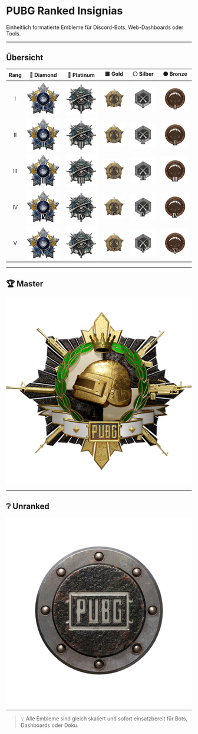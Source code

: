# PUBG Ranked Insignias

Einheitlich formatierte Embleme für Discord-Bots, Web-Dashboards oder Tools.

---

## Übersicht

| Rang | 💎 Diamond | 🔷 Platinum | 🟨 Gold | ⚪ Silber | 🟤 Bronze |
|:----:|:----------:|:-----------:|:------:|:---------:|:---------:|
| I    | ![](https://raw.githubusercontent.com/LeonHobelmann/pubg-ranked-insignias/main/Ranked_Logos_Fixed_Size_Diamond_1.png) | ![](https://raw.githubusercontent.com/LeonHobelmann/pubg-ranked-insignias/main/Ranked_Logos_Fixed_Size_Platinum_1.png) | ![](https://raw.githubusercontent.com/LeonHobelmann/pubg-ranked-insignias/main/Ranked_Logos_Fixed_Size_Gold_1.png) | ![](https://raw.githubusercontent.com/LeonHobelmann/pubg-ranked-insignias/main/Ranked_Logos_Fixed_Size_Silver_1.png) | ![](https://raw.githubusercontent.com/LeonHobelmann/pubg-ranked-insignias/main/Ranked_Logos_Fixed_Size_Bronze_1.png) |
| II   | ![](https://raw.githubusercontent.com/LeonHobelmann/pubg-ranked-insignias/main/Ranked_Logos_Fixed_Size_Diamond_2.png) | ![](https://raw.githubusercontent.com/LeonHobelmann/pubg-ranked-insignias/main/Ranked_Logos_Fixed_Size_Platinum_2.png) | ![](https://raw.githubusercontent.com/LeonHobelmann/pubg-ranked-insignias/main/Ranked_Logos_Fixed_Size_Gold_2.png) | ![](https://raw.githubusercontent.com/LeonHobelmann/pubg-ranked-insignias/main/Ranked_Logos_Fixed_Size_Silver_2.png) | ![](https://raw.githubusercontent.com/LeonHobelmann/pubg-ranked-insignias/main/Ranked_Logos_Fixed_Size_Bronze_2.png) |
| III  | ![](https://raw.githubusercontent.com/LeonHobelmann/pubg-ranked-insignias/main/Ranked_Logos_Fixed_Size_Diamond_3.png) | ![](https://raw.githubusercontent.com/LeonHobelmann/pubg-ranked-insignias/main/Ranked_Logos_Fixed_Size_Platinum_3.png) | ![](https://raw.githubusercontent.com/LeonHobelmann/pubg-ranked-insignias/main/Ranked_Logos_Fixed_Size_Gold_3.png) | ![](https://raw.githubusercontent.com/LeonHobelmann/pubg-ranked-insignias/main/Ranked_Logos_Fixed_Size_Silver_3.png) | ![](https://raw.githubusercontent.com/LeonHobelmann/pubg-ranked-insignias/main/Ranked_Logos_Fixed_Size_Bronze_3.png) |
| IV   | ![](https://raw.githubusercontent.com/LeonHobelmann/pubg-ranked-insignias/main/Ranked_Logos_Fixed_Size_Diamond_4.png) | ![](https://raw.githubusercontent.com/LeonHobelmann/pubg-ranked-insignias/main/Ranked_Logos_Fixed_Size_Platinum_4.png) | ![](https://raw.githubusercontent.com/LeonHobelmann/pubg-ranked-insignias/main/Ranked_Logos_Fixed_Size_Gold_4.png) | ![](https://raw.githubusercontent.com/LeonHobelmann/pubg-ranked-insignias/main/Ranked_Logos_Fixed_Size_Silver_4.png) | ![](https://raw.githubusercontent.com/LeonHobelmann/pubg-ranked-insignias/main/Ranked_Logos_Fixed_Size_Bronze_4.png) |
| V    | ![](https://raw.githubusercontent.com/LeonHobelmann/pubg-ranked-insignias/main/Ranked_Logos_Fixed_Size_Diamond_5.png) | ![](https://raw.githubusercontent.com/LeonHobelmann/pubg-ranked-insignias/main/Ranked_Logos_Fixed_Size_Platinum_5.png) | ![](https://raw.githubusercontent.com/LeonHobelmann/pubg-ranked-insignias/main/Ranked_Logos_Fixed_Size_Gold_5.png) | ![](https://raw.githubusercontent.com/LeonHobelmann/pubg-ranked-insignias/main/Ranked_Logos_Fixed_Size_Silver_5.png) | ![](https://raw.githubusercontent.com/LeonHobelmann/pubg-ranked-insignias/main/Ranked_Logos_Fixed_Size_Bronze_5.png) |

---

## 🏆 Master

![Master](https://raw.githubusercontent.com/LeonHobelmann/pubg-ranked-insignias/main/Ranked_Logos_Fixed_Size_Master.png)

---

## ❔ Unranked

![Unranked](https://raw.githubusercontent.com/LeonHobelmann/pubg-ranked-insignias/main/Ranked_Logos_Fixed_Size_Unranked.png)

---

> 💡 Alle Embleme sind gleich skaliert und sofort einsatzbereit für Bots, Dashboards oder Doku.
